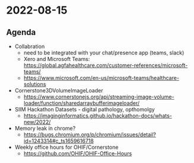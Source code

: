 # 2022-08-15

## Agenda

* Collabration
  * need to be integrated with your chat/presence app (teams, slack)
  * Xero and Microsoft Teams: https://global.agfahealthcare.com/customer-references/microsoft-teams/
  * https://www.microsoft.com/en-us/microsoft-teams/healthcare-solutions
* Cornerstone3DVolumeImageLoader
  * https://www.cornerstonejs.org/api/streaming-image-volume-loader/function/sharedarraybufferimageloader/
* SIIM Hackathon Datasets  - digital pathology, opthomolgy
  * https://imaginginformatics.github.io/hackathon-docs/whats-new/2022/
* Memory leak in chrome?
  * https://bugs.chromium.org/p/chromium/issues/detail?id=1243314#c_ts1659616718
* Weekly office hours for OHIF/Cornerstone
  * https://github.com/OHIF/OHIF-Office-Hours
